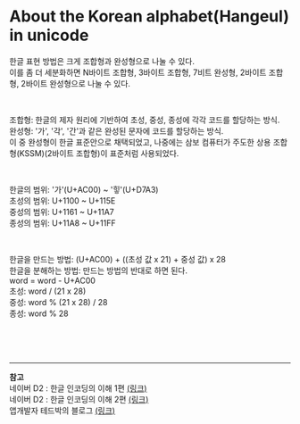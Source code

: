 # About the Korean alphabet(Hangeul) in unicode

한글 표현 방법은 크게 조합형과 완성형으로 나눌 수 있다.   
이를 좀 더 세분화하면 N바이트 조합형, 3바이트 조합형, 7비트 완성형, 2바이트 조합형, 2바이트 완성형으로 나눌 수 있다.   

<br>

조합형: 한글의 제자 원리에 기반하여 초성, 중성, 종성에 각각 코드를 할당하는 방식.   
완성형: '가', '각', '간'과 같은 완성된 문자에 코드를 할당하는 방식.   
이 중 완성형이 한글 표준안으로 채택되었고, 나중에는 삼보 컴퓨터가 주도한 상용 조합형(KSSM)(2바이트 조합형)이 표준처럼 사용되었다.   

<br>

한글의 범위: '가'(U+AC00) ~ '힣'(U+D7A3)   
초성의 범위: U+1100 ~ U+115E   
중성의 범위: U+1161 ~ U+11A7   
종성의 범위: U+11A8 ~  U+11FF   

<br>

한글을 만드는 방법: (U+AC00) + ((초성 값 x 21) + 중성 값) x 28   
한글을 분해하는 방법: 만드는 방법의 반대로 하면 된다.   
word = word -  U+AC00   
초성: word / (21 x 28)   
중성: word % (21 x 28) / 28   
종성: word % 28   

<br><br><br>

---
**참고**   
네이버 D2 : 한글 인코딩의 이해 1편 [(링크)](https://d2.naver.com/helloworld/19187)   
네이버 D2 : 한글 인코딩의 이해 2편 [(링크)](https://d2.naver.com/helloworld/76650)   
앱개발자 테드박의 블로그 [(링크)](https://gun0912.tistory.com/65)
